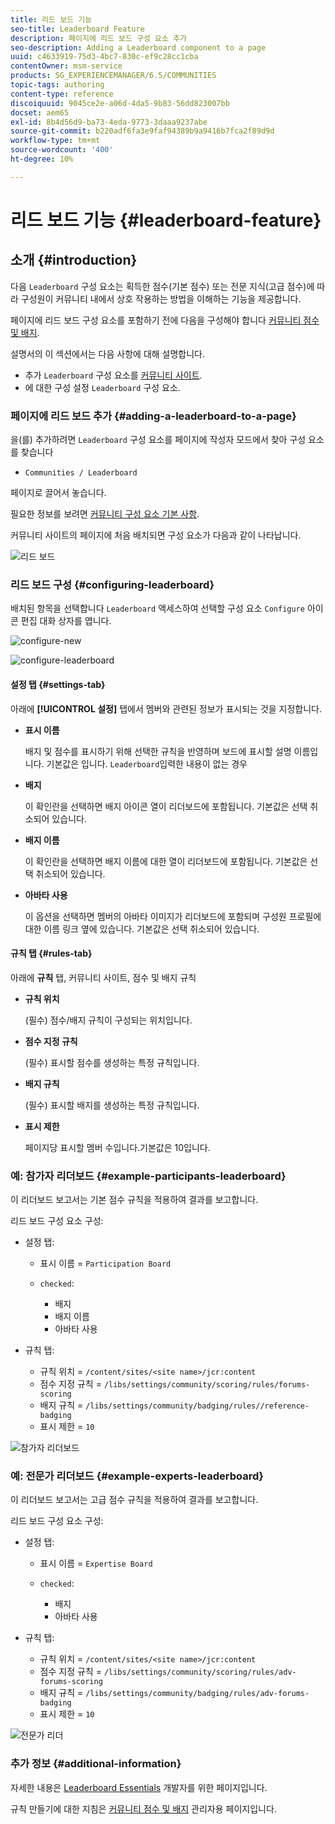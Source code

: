 ```yaml
---
title: 리드 보드 기능
seo-title: Leaderboard Feature
description: 페이지에 리드 보드 구성 요소 추가
seo-description: Adding a Leaderboard component to a page
uuid: c4633919-75d3-4bc7-830c-ef9c28cc1cba
contentOwner: msm-service
products: SG_EXPERIENCEMANAGER/6.5/COMMUNITIES
topic-tags: authoring
content-type: reference
discoiquuid: 9045ce2e-a06d-4da5-9b83-56dd823007bb
docset: aem65
exl-id: 8b4d56d9-ba73-4eda-9773-3daaa9237abe
source-git-commit: b220adf6fa3e9faf94389b9a9416b7fca2f89d9d
workflow-type: tm+mt
source-wordcount: '400'
ht-degree: 10%

---
```


# 리드 보드 기능 {#leaderboard-feature}

## 소개 {#introduction}

다음 `Leaderboard` 구성 요소는 획득한 점수(기본 점수) 또는 전문 지식(고급 점수)에 따라 구성원이 커뮤니티 내에서 상호 작용하는 방법을 이해하는 기능을 제공합니다.

페이지에 리드 보드 구성 요소를 포함하기 전에 다음을 구성해야 합니다 [커뮤니티 점수 및 배지](/help/communities/implementing-scoring.md).

설명서의 이 섹션에서는 다음 사항에 대해 설명합니다.

* 추가 `Leaderboard` 구성 요소를 [커뮤니티 사이트](/help/communities/overview.md#community-sites).
* 에 대한 구성 설정 `Leaderboard` 구성 요소.

### 페이지에 리드 보드 추가 {#adding-a-leaderboard-to-a-page}

을(를) 추가하려면 `Leaderboard` 구성 요소를 페이지에 작성자 모드에서 찾아 구성 요소를 찾습니다

* `Communities / Leaderboard`

페이지로 끌어서 놓습니다.

필요한 정보를 보려면 [커뮤니티 구성 요소 기본 사항](/help/communities/basics.md).

커뮤니티 사이트의 페이지에 처음 배치되면 구성 요소가 다음과 같이 나타납니다.

![리드 보드](assets/leaderboard.png)

### 리드 보드 구성 {#configuring-leaderboard}

배치된 항목을 선택합니다 `Leaderboard` 액세스하여 선택할 구성 요소 `Configure` 아이콘 편집 대화 상자를 엽니다.

![configure-new](assets/configure-new.png)

![configure-leaderboard](assets/configure-leaderboard.png)

#### 설정 탭 {#settings-tab}

아래에 **[!UICONTROL 설정]** 탭에서 멤버와 관련된 정보가 표시되는 것을 지정합니다.

* **표시 이름**

   배지 및 점수를 표시하기 위해 선택한 규칙을 반영하며 보드에 표시할 설명 이름입니다.
기본값은 입니다. `Leaderboard`입력한 내용이 없는 경우

* **배지**

   이 확인란을 선택하면 배지 아이콘 열이 리더보드에 포함됩니다.
기본값은 선택 취소되어 있습니다.

* **배지 이름**

   이 확인란을 선택하면 배지 이름에 대한 열이 리더보드에 포함됩니다.
기본값은 선택 취소되어 있습니다.

* **아바타 사용**

   이 옵션을 선택하면 멤버의 아바타 이미지가 리더보드에 포함되며 구성원 프로필에 대한 이름 링크 옆에 있습니다.
기본값은 선택 취소되어 있습니다.

#### 규칙 탭 {#rules-tab}

아래에 **규칙** 탭, 커뮤니티 사이트, 점수 및 배지 규칙

* **규칙 위치**

   (필수) 점수/배지 규칙이 구성되는 위치입니다.

* **점수 지정 규칙**

   (필수) 표시할 점수를 생성하는 특정 규칙입니다.

* **배지 규칙**

   (필수) 표시할 배지를 생성하는 특정 규칙입니다.

* **표시 제한**

   페이지당 표시할 멤버 수입니다.기본값은 10입니다.

### 예: 참가자 리더보드 {#example-participants-leaderboard}

이 리더보드 보고서는 기본 점수 규칙을 적용하여 결과를 보고합니다.

리드 보드 구성 요소 구성:

* 설정 탭:

   * 표시 이름 = `Participation Board`
   * `checked`:

      * 배지
      * 배지 이름
      * 아바타 사용

* 규칙 탭:

   * 규칙 위치 = `/content/sites/<site name>/jcr:content`
   * 점수 지정 규칙 = `/libs/settings/community/scoring/rules/forums-scoring`
   * 배지 규칙 = `/libs/settings/community/badging/rules//reference-badging`
   * 표시 제한 = `10`

![참가자 리더보드](assets/participants-leaderboard.png)

### 예: 전문가 리더보드 {#example-experts-leaderboard}

이 리더보드 보고서는 고급 점수 규칙을 적용하여 결과를 보고합니다.

리드 보드 구성 요소 구성:

* 설정 탭:

   * 표시 이름 = `Expertise Board`
   * `checked`:

      * 배지
      * 아바타 사용

* 규칙 탭:

   * 규칙 위치 = `/content/sites/<site name>/jcr:content`
   * 점수 지정 규칙 = `/libs/settings/community/scoring/rules/adv-forums-scoring`
   * 배지 규칙 = `/libs/settings/community/badging/rules/adv-forums-badging`
   * 표시 제한 = `10`

![전문가 리더](assets/experts-leaderboard.png)

### 추가 정보 {#additional-information}

자세한 내용은 [Leaderboard Essentials](/help/communities/leaderboard.md) 개발자를 위한 페이지입니다.

규칙 만들기에 대한 지침은 [커뮤니티 점수 및 배지](/help/communities/implementing-scoring.md) 관리자용 페이지입니다.
